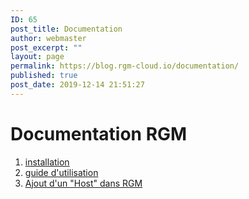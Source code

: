 ```yaml
---
ID: 65
post_title: Documentation
author: webmaster
post_excerpt: ""
layout: page
permalink: https://blog.rgm-cloud.io/documentation/
published: true
post_date: 2019-12-14 21:51:27
---
```

# Documentation RGM

1.  [installation][1]
2.  [guide d'utilisation][2]
3.  [Ajout d'un "Host" dans RGM][2]

 [1]: /installation/
 [2]: /guide-utilisation/